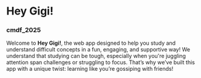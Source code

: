 # Hey Gigi!
### cmdf_2025

Welcome to **Hey Gigi!**, the web app designed to help you study and understand difficult concepts in a fun, engaging, and supportive way! We understand that studying can be tough, especially when you're juggling attention span challenges or struggling to focus. That’s why we’ve built this app with a unique twist: learning like you’re gossiping with friends!
